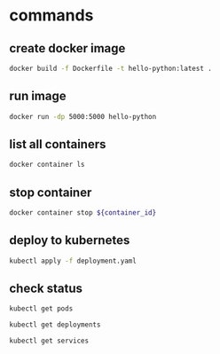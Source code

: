 # commands

## create docker image

```sh
docker build -f Dockerfile -t hello-python:latest .
```

## run image

```sh
docker run -dp 5000:5000 hello-python
```

## list all containers

```sh
docker container ls
```

## stop container

```sh
docker container stop ${container_id}
```

## deploy to kubernetes

```sh
kubectl apply -f deployment.yaml
```

## check status

```sh
kubectl get pods

kubectl get deployments

kubectl get services
```
